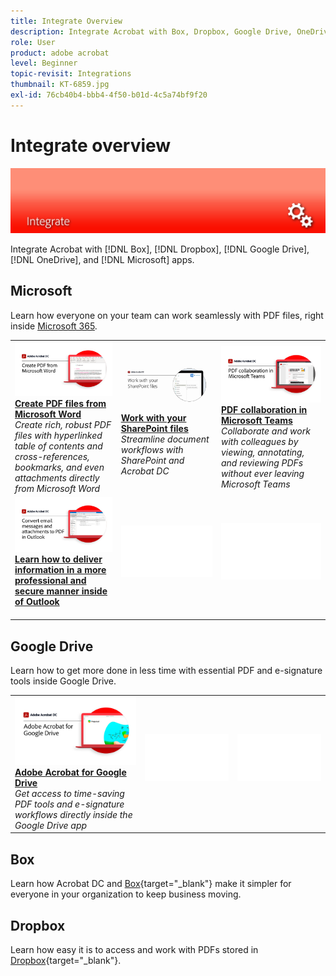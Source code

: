 ```yaml
---
title: Integrate Overview
description: Integrate Acrobat with Box, Dropbox, Google Drive, OneDrive, and Microsoft apps
role: User
product: adobe acrobat
level: Beginner
topic-revisit: Integrations
thumbnail: KT-6859.jpg
exl-id: 76cb40b4-bbb4-4f50-b01d-4c5a74bf9f20
---
```

# Integrate overview

![Acrobat Integrate Image](../assets/Hero-Integrate.png)

Integrate Acrobat with [!DNL Box], [!DNL Dropbox], [!DNL Google Drive], [!DNL OneDrive], and [!DNL Microsoft] apps.

## Microsoft

Learn how everyone on your team can work seamlessly with PDF files, right inside [Microsoft 365](https://acrobat.adobe.com/us/en/business/integrations/microsoft-office-365.html).

<table style="table-layout:fixed">
<tr>
  <td>
    <a href="createfromword.md">
      <img alt="Create PDF files from Microsoft Word" src="../assets/CreateWord.png" />
    </a>
    <div>
    <a href="createfromword.md"><strong>Create PDF files from Microsoft Word</strong></a>
    </div>
    <em>Create rich, robust PDF files with hyperlinked table of contents and cross-references, bookmarks, and even attachments directly from Microsoft Word</em>
    <br>
  </td>
  <td>
    <a href="acrobatandsp.md">
      <img alt="Work with your SharePoint files" src="../assets/SharePoint.png" />
    </a>
    <div>
    <a href="acrobatandsp.md"><strong>Work with your SharePoint files</strong></a>
    </div>
    <em>Streamline document workflows with SharePoint and Acrobat DC</em>
    <br>
  </td>  
  <td>
    <a href="acrobatandteams.md">
      <img alt="PDF collaboration in Microsoft Teams" src="../assets/MicrosoftTeams.png" />
    </a>
    <div>
    <a href="acrobatandteams.md"><strong>PDF collaboration in Microsoft Teams</strong></a>
    </div>
    <em>Collaborate and work with colleagues by viewing, annotating, and reviewing PDFs without ever leaving Microsoft Teams</em>
    <br>
  </td>
</tr>
<tr>
  <td>
    <a href="outlook.md">
      <img alt="Learn to deliver information in a more professional and secure manner inside of Outlook" src="../assets/Outlook.jpg" />
    </a>
    <div>
    <a href="outlook.md"><strong>Learn how to deliver information in a more professional and secure manner inside of Outlook</strong></a>
    </div>
    <em></em>
    <br>
  </td>
  <td>
   <img alt="Spacer" src="../assets/Whitespacer.png" />
    <div>
    <br>
  </td>
  <td>
   <img alt="Spacer" src="../assets/Whitespacer.png" />
    <div>
    <br>
  </td>
</tr>
</table>

## Google Drive

Learn how to get more done in less time with essential PDF and e-signature tools inside Google Drive.

<table style="table-layout:fixed">
<tr>
  <td>
    <a href="acrobatandgoogle.md">
      <img alt="Adobe Acrobat for Google Drive" src="../assets/acrobatgoogle.jpg" />
    </a>
    <div>
    <a href="acrobatandgoogle.md"><strong>Adobe Acrobat for Google Drive</strong></a>
    </div>
    <em>Get access to time-saving PDF tools and e-signature workflows directly inside the Google Drive app</em>
    <br>
  </td>
  <td>
   <img alt="Spacer" src="../assets/Whitespacer.png" />
    <div>
    <br>
  </td>
  <td>
   <img alt="Spacer" src="../assets/Whitespacer.png" />
    <div>
    <br>
  </td>
</tr>
</table>

## Box

Learn how Acrobat DC and [Box](https://acrobat.adobe.com/us/en/business/integrations/box.html){target="_blank"} make it simpler for everyone in your organization to keep business moving.

## Dropbox 

Learn how easy it is to access and work with PDFs stored in [Dropbox](https://acrobat.adobe.com/us/en/business/integrations/dropbox.html){target="_blank"}.
